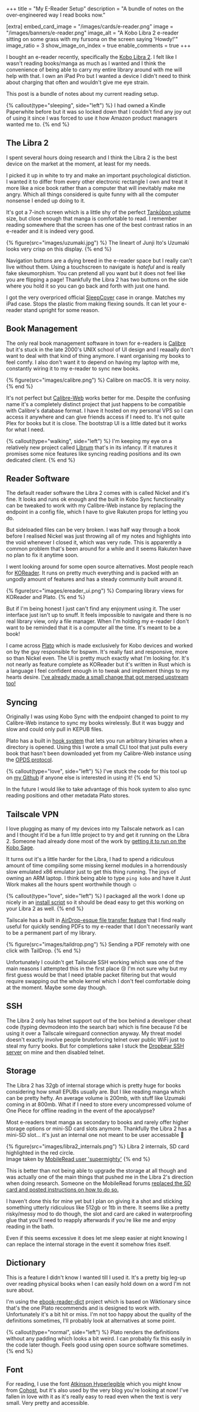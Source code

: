 +++
title = "My E-Reader Setup"
description = "A bundle of notes on the over-engineered way I read books now."

[extra]
embed_card_image = "/images/cards/e-reader.png"
image = "/images/banners/e-reader.png"
image_alt = "A Kobo Libra 2 e-reader sitting on some grass with my fursona on the screen saying 'Howdy!'"
image_ratio = 3
show_image_on_index = true
enable_comments = true
+++

I bought an e-reader recently, specifically the [Kobo Libra 2](https://uk.kobobooks.com/products/kobo-libra-2). I felt like I wasn't reading books/manga as much as I wanted and I think the convenience of being able to carry my entire library around with me will help with that. I own an iPad Pro but I wanted a device I didn't need to think about charging that often and wouldn't give me eye strain.

This post is a bundle of notes about my current reading setup.

{% callout(type="sleeping", side="left") %}
I had owned a Kindle Paperwhite before but it was so locked down that I couldn't find any joy out of using it since I was forced to use it how Amazon product managers wanted me to.
{% end %}

## The Libra 2
I spent several hours doing research and I think the Libra 2 is the best device on the market at the moment, at least for my needs.

I picked it up in white to try and make an important psychological distiction. I wanted it to differ from every other electronic rectangle I own and treat it more like a nice book rather than a computer that will inevitably make me angry. Which all things considered is quite funny with all the computer nonsense I ended up doing to it.

It's got a 7-inch screen which is a little shy of the perfect [Tankōbon volume](https://en.wikipedia.org/wiki/Tank%C5%8Dbon) size, but close enough that manga is comfortable to read. I remember reading somewhere that the screen has one of the best contrast ratios in an e-reader and it is indeed very good.

{% figure(src="images/uzumaki.jpg") %}
    The lineart of Junji Ito's Uzumaki looks very crisp on this display.
{% end %}

Navigation buttons are a dying breed in the e-reader space but I really can't live without them. Using a touchscreen to navigate is *hateful* and is really fake skeumorphism. You can pretend all you want but it does not feel like you are flipping a page! Thankfully the Libra 2 has two buttons on the side where you hold it so you can go back and forth with just one hand.

I got the very overpriced official [SleepCover](https://uk.kobobooks.com/products/kobo-libra-2-sleepcover) case in orange. Matches my iPad case. Stops the plastic from making flexing sounds. It can let your e-reader stand upright for some reason.

## Book Management
The only real book management software in town for e-readers is [Calibre](https://calibre-ebook.com) but it's stuck in the late 2000's UNIX school of UI design and I reaaally don't want to deal with that kind of thing anymore. I want organising my books to feel comfy. I also don't want it to depend on having my laptop with me, constantly wiring it to my e-reader to sync new books.

{% figure(src="images/calibre.png") %}
    Calibre on macOS. It is very noisy.
{% end %}

It's not perfect but [Calibre-Web](https://github.com/janeczku/calibre-web) works better for me. Despite the confusing name it's a completely distinct project that just happens to be compatible with Calibre's database format. I have it hosted on my personal VPS so I can access it anywhere and can give friends access if I need to. It's not quite Plex for books but it is close. The bootstrap UI is a little dated but it works for what I need.

{% callout(type="walking", side="left") %}
I'm keeping my eye on a relatively new project called [Librum](https://github.com/Librum-Reader/Librum) that's in its infancy. If it matures it promises some nice features like syncing reading positions and its own dedicated client.
{% end %}

## Reader Software
The default reader software the Libra 2 comes with is called Nickel and it's fine. It looks and runs ok enough and the built in Kobo Sync functionality can be tweaked to work with my Calibre-Web instance by replacing the endpoint in a config file, which I have to give Rakuten props for letting you do.

But sideloaded files can be very broken. I was half way through a book before I realised Nickel was just throwing all of my notes and highlights into the void whenever I closed it, which was very rude. This is apparently a common problem that's been around for a while and it seems Rakuten have no plan to fix it anytime soon.

I went looking around for some open source alternatives. Most people reach for [KOReader](https://koreader.rocks). It runs on pretty much everything and is packed with an ungodly amount of features and has a steady community built around it.

{% figure(src="images/ereader_ui.png") %}
Comparing library views for KOReader and Plato.
{% end %}

But if I'm being honest I just can't find any enjoyment using it. The user interface just isn't up to snuff. It feels impossible to navigate and there is no real library view, only a file manager. When I'm holding my e-reader I don't want to be reminded that it is a computer all the time. It's meant to be a book!

I came across [Plato](https://github.com/baskerville/plato) which is made exclusively for Kobo devices and worked on by the guy responsible for bspwm. It's really fast and responsive, more so than Nickel even. The UI is pretty much exactly what I'm looking for. It's not nearly as feature complete as KOReader but it's written in Rust which is a language I feel confident enough in to tweak and implement things to my hearts desire. [I've already made a small change that got merged upstream too!](https://github.com/baskerville/plato/pull/323)

## Syncing
Originally I was using Kobo Sync with the endpoint changed to point to my Calibre-Web instance to sync my books wirelessly. But it was buggy and slow and could only pull in KEPUB files.

Plato has a built in [hook system](https://github.com/baskerville/plato/blob/master/doc/HOOKS.md) that lets you run arbitrary binaries when a directory is opened. Using this I wrote a small CLI tool that just pulls every book that hasn't been downloaded yet from my Calibre-Web instance using the [OPDS protocol](https://en.wikipedia.org/wiki/Open_Publication_Distribution_System).

{% callout(type="love", side="left") %}
I've stuck the code for this tool up on [my Github](https://github.com/videah/plato-opds) if anyone else is interested in using it!
{% end %}

In the future I would like to take advantage of this hook system to also sync reading positions and other metadata Plato stores.

## Tailscale VPN
I love plugging as many of my devices into my Tailscale network as I can and I thought it'd be a fun little project to try and get it running on the Libra 2. Someone had already done most of the work by [getting it to run on the Kobo Sage](https://dstaley.com/posts/tailscale-on-kobo-sage).

It turns out it's a little harder for the Libra, I had to spend a ridiculous amount of time compiling some missing kernel modules in a horrendously slow emulated x86 emulator just to get this thing running. The joys of owning an ARM laptop. I think being able to type `ping kobo` and have it Just Work makes all the hours spent worthwhile though ☺️

{% callout(type="love", side="left") %}
I packaged all the work I done up nicely in an [install script](https://github.com/videah/kobo-tailscale) so it should be dead easy to get this working on your Libra 2 as well.
{% end %}

Tailscale has a built in [AirDrop-esque file transfer feature](https://tailscale.com/kb/1106/taildrop) that I find really useful for quickly sending PDFs to my e-reader that I don't necessarily want to be a permanent part of my library.

{% figure(src="images/taildrop.png") %}
    Sending a PDF remotely with one click with TailDrop.
{% end %}

Unfortunately I couldn't get Tailscale SSH working which was one of the main reasons I attempted this in the first place 😢 I'm not sure why but my first guess would be that I need iptable packet filtering but that would require swapping out the whole kernel which I don't feel comfortable doing at the moment. Maybe some day though.

## SSH
The Libra 2 only has telnet support out of the box behind a developer cheat code (typing devmodeon into the search bar) which is fine because I'd be using it over a Tailscale wireguard connection anyway. My threat model doesn't exactly involve people bruteforcing telnet over public WiFi just to steal my furry books. But for completions sake I stuck the [Dropbear SSH server](https://matt.ucc.asn.au/dropbear/dropbear.html) on mine and then disabled telnet.

## Storage
The Libra 2 has 32gb of internal storage which is pretty huge for books considering how small EPUBs usually are. But I like reading manga which can be pretty hefty. An average volume is 200mb, with stuff like Uzumaki coming in at 800mb. What if I need to store every uncompressed volume of One Piece for offline reading in the event of the apocalypse?

Most e-readers treat manga as secondary to books and rarely offer higher storage options or mini-SD card slots anymore. Thankfully the Libra 2 has a mini-SD slot... it's just an internal one not meant to be user accessable 🫠

{% figure(src="images/libra2_internals.png") %}
Libra 2 internals, SD card highlighted in the red circle. <br> Image taken by [MobileRead user 'supermighty'](https://www.mobileread.com/forums/showthread.php?t=342428)
{% end %}

This is better than not being able to upgrade the storage at all though and was actually one of the main things that pushed me in the Libra 2's direction when doing research. Someone on the MobileRead forums [replaced the SD card and posted instructions on how to do so.](https://www.mobileread.com/forums/showthread.php?t=348546)

I haven't done this for mine yet but I plan on giving it a shot and sticking something utterly ridiculous like 512gb or 1tb in there. It seems like a pretty risky/messy mod to do though, the slot and card are caked in waterproofing glue that you'll need to reapply afterwards if you're like me and enjoy reading in the bath.

Even if this seems excessive it does let me sleep easier at night knowing I can replace the internal storage in the event it somehow fries itself.

## Dictionary
This is a feature I didn't know I wanted till I used it. It's a pretty big leg-up over reading physical books when I can easily hold down on a word I'm not sure about.

I'm using the [ebook-reader-dict](https://github.com/BoboTiG/ebook-reader-dict) project which is based on Wiktionary since that's the one Plato recommends and is designed to work with. Unfortunately it's a bit hit or miss. I'm not too happy about the quality of the definitions sometimes, I'll probably look at alternatives at some point.

{% callout(type="normal", side="left") %}
Plato renders the definitions without any padding which looks a bit weird. I can probably fix this easily in the code later though. Feels good using open source software sometimes.
{% end %}

## Font
For reading, I use the font [Atkinson Hyperlegible](https://brailleinstitute.org/freefont) which you might know from [Cohost](https://cohost.org), but it's also used by the very blog you're looking at now! I've fallen in love with it as it's really easy to read even when the text is very small. Very pretty and accessible.
